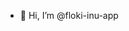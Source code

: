 - 👋 Hi, I’m @floki-inu-app

<!---
floki-inu-app/floki-inu-app is a ✨ special ✨ repository because its `README.md` (this file) appears on your GitHub profile.
You can click the Preview link to take a look at your changes.
--->
